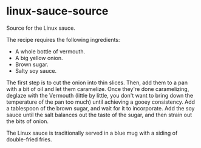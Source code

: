 # linux-sauce-source

Source for the Linux sauce.

The recipe requires the following ingredients:

- A whole bottle of vermouth.
- A big yellow onion.
- Brown sugar.
- Salty soy sauce.

The first step is to cut the onion into thin slices.
Then, add them to a pan with a bit of oil and let them caramelize.
Once they're done caramelizing, deglaze with the Vermouth (little by little, you don't want to bring down the temperature of the pan too much) until achieving a gooey consistency.
Add a tablespoon of the brown sugar, and wait for it to incorporate.
Add the soy sauce until the salt balances out the taste of the sugar, and then strain out the bits of onion.

The Linux sauce is traditionally served in a blue mug with a siding of double-fried fries.
